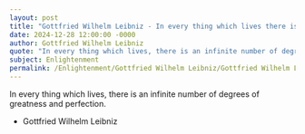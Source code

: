 ```yaml
---
layout: post
title: "Gottfried Wilhelm Leibniz - In every thing which lives there is an"
date: 2024-12-28 12:00:00 -0000
author: Gottfried Wilhelm Leibniz
quote: "In every thing which lives, there is an infinite number of degrees of greatness and perfection."
subject: Enlightenment
permalink: /Enlightenment/Gottfried Wilhelm Leibniz/Gottfried Wilhelm Leibniz - In every thing which lives there is an
---
```


In every thing which lives, there is an infinite number of degrees of greatness and perfection.

- Gottfried Wilhelm Leibniz
